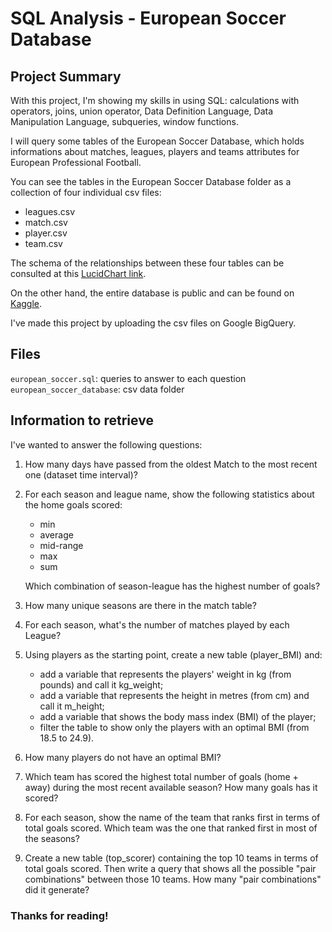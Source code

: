# SQL Analysis - European Soccer Database

## Project Summary 

With this project, I'm showing my skills in using SQL: calculations with operators, joins, union operator, Data Definition Language, Data Manipulation Language, subqueries, window functions.

I will query some tables of the European Soccer Database, which holds informations about matches, leagues, players and teams attributes for European Professional Football.

You can see the tables in the European Soccer Database folder as a collection of four individual csv files:
* leagues.csv
* match.csv
* player.csv 
* team.csv

The schema of the relationships between these four tables can be consulted at this [LucidChart link](https://lucid.app/lucidchart/4207f1c5-49cd-4c6c-b0ab-6ec904dbedef/edit?viewport_loc=-934%2C-186%2C1813%2C743%2C0_0&invitationId=inv_3523cced-c79f-4438-87cd-ba59a218d87a).

On the other hand, the entire database is public and can be found on [Kaggle](https://www.kaggle.com/datasets/hugomathien/soccer).

I've made this project by uploading the csv files on Google BigQuery.

## Files

```european_soccer.sql```: queries to answer to each question  
```european_soccer_database```: csv data folder

## Information to retrieve

I've wanted to answer the following questions:

1. How many days have passed from the oldest Match to the most recent one (dataset time interval)?

2. For each season and league name, show the following statistics about the home goals scored: 
    * min
    * average 
    * mid-range 
    * max 
    * sum  

    Which combination of season-league has the highest number of goals? 

3. How many unique seasons are there in the match table?

4. For each season, what's the number of matches played by each League?

5. Using players as the starting point, create a new table (player_BMI) and: 
    * add a variable that represents the players' weight in kg (from pounds) and call it kg_weight; 
    * add a variable that represents the height in metres (from cm) and call it m_height; 
    * add a variable that shows the body mass index (BMI) of the player;
    * filter the table to show only the players with an optimal BMI (from 18.5 to 24.9).

6. How many players do not have an optimal BMI?

7. Which team has scored the highest total number of goals (home + away) during the most recent available season? How many goals has it scored? 

8. For each season, show the name of the team that ranks first in terms of total goals scored. Which team was the one that ranked first in most of the seasons? 

9. Create a new table (top_scorer) containing the top 10 teams in terms of total goals scored. Then write a query that shows all the possible "pair combinations" between those 10 teams. How many "pair combinations" did it generate? 


### Thanks for reading!

